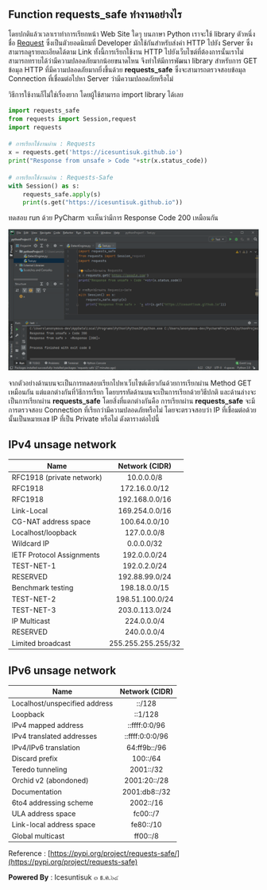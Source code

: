 ## Function requests_safe ทำงานอย่างไร

โดยปกติแล้วเวลาเราทำการเรียกหน้า Web Site ใดๆ บนภาษา Python เราจะใช้ library ตัวหนึ่งชื่อ [Request](https://2.python-requests.org/en/master/) ซึ่งเป็นตัวยอดนิยมที่ Developer มักใช้กันสำหรับส่งค่า HTTP ไปยัง Server ซึ่งสามารถดูรายละเอียดได้ตาม Link ทั้งนี้การเรียกใช้งาน HTTP ไปยังเว็บไซต์ที่ต้องการนั้นเราไม่สามารถทราบได้ว่ามีความปลอดภัยมากน้อยขนาดไหน จึงทำให้มีการพัฒนา library สำหรับการ GET ข้อมุล HTTP ที่มีความปลอดภัยมากยิ่งขึ้นด้วย **requests_safe** ซึ่งจะสามารถตรวจสอบข้อมุล Connection ที่เชื่อมต่อไปหา Server ว่ามีความปลอดภัยหรือไม่ 

วิธีการใช้งานก็ไม่ใช่เรื่องยาก โดยผู้ใช้สามารถ import library ได้เลย 

``` python
import requests_safe
from requests import Session,request
import requests

# การเรียกใช้งานผ่าน : Requests
x = requests.get('https://icesuntisuk.github.io')
print("Response from unsafe > Code "+str(x.status_code))

# การเรียกใช้งานผ่าน : Requests-Safe
with Session() as s:
    requests_safe.apply(s)
    print(s.get("https://icesuntisuk.github.io"))
``` 
ทดสอบ run ด้วย PyCharm จะเห็นว่ามีการ Response  Code 200 เหมือนกัน

![](/KB/img/requests_safe01.png)

จากตัวอย่างด้านบนจะเป็นการทดสอบเรียกไปหาเว็บไซต์เดียวกันด้วยการเรียกผ่าน Method GET เหมือนกัน แต่แตกต่างกันที่วิธีการเรียก โดยบรรทัดด้านบนจะเป็นการเรียกด้วยวิธีปกติ และด้านล่างจะเป็นการเรียกผ่าน **requests_safe** โดยสิ่งที่แตกต่างกันคือ การเรียกผ่าน **requests_safe** จะมีการตรวจสอบ Connection ที่เรียกว่ามีความปลอดภัยหรือไม่ โดยจะตรวจสอบว่า IP ที่เชื่อมต่อด้วยนั้นเป็นหมายเลข IP ที่เป็น Private หรือไม่ ดังตารางต่อไปนี้

## IPv4 unsage network 
|Name |Network (CIDR)|
| ------------- |:-------------:|
|RFC1918 (private network) |10.0.0.0/8|
|RFC1918 |172.16.0.0/12|
|RFC1918 |192.168.0.0/16|
|Link-Local |169.254.0.0/16|
|CG-NAT address space |100.64.0.0/10|
|Localhost/loopback |127.0.0.0/8|
|Wildcard IP |0.0.0.0/32|
|IETF Protocol Assignments |192.0.0.0/24|
|TEST-NET-1 |192.0.2.0/24|
|RESERVED |192.88.99.0/24|
|Benchmark testing |198.18.0.0/15|
|TEST-NET-2 |198.51.100.0/24|
|TEST-NET-3 |203.0.113.0/24|
|IP Multicast |224.0.0.0/4|
|RESERVED |240.0.0.0/4|
|Limited broadcast |255.255.255.255/32|

## IPv6 unsage network 
|Name |Network (CIDR)|
| ------------- |:-------------:|
|Localhost/unspecified address| ::/128|
|Loopback |::1/128|
|IPv4 mapped address | ::ffff:0:0/96|
|IPv4 translated addresses | ::ffff:0:0:0/96|
|IPv4/IPv6 translation |64:ff9b::/96|
|Discard prefix |100::/64|
|Teredo tunneling |2001::/32|
|Orchid v2 (abondoned)|2001:20::/28|
|Documentation |2001:db8::/32|
|6to4 addressing scheme|2002::/16|
|ULA address space |fc00::/7|
|Link-local address space|fe80::/10|
|Global multicast |ff00::/8|

Reference : [https://pypi.org/project/requests-safe/](https://pypi.org/project/requests-safe)

**Powered By** : 
Icesuntisuk 
๓ ธ.ค.๖๔
